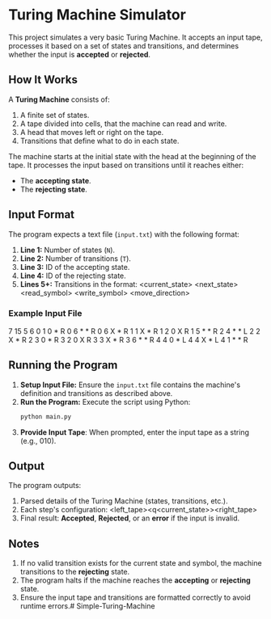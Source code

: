 # Turing Machine Simulator

This project simulates a very basic Turing Machine. It accepts an input tape, processes it based on a set of states and transitions, and determines whether the input is **accepted** or **rejected**.

## How It Works

A **Turing Machine** consists of:
1. A finite set of states.
2. A tape divided into cells, that the machine can read and write.
3. A head that moves left or right on the tape.
4. Transitions that define what to do in each state.

The machine starts at the initial state with the head at the beginning of the tape. It processes the input based on transitions until it reaches either:
- The **accepting state**.
- The **rejecting state**.

## Input Format

The program expects a text file (`input.txt`) with the following format:
1. **Line 1:** Number of states (`N`).
2. **Line 2:** Number of transitions (`T`).
3. **Line 3:** ID of the accepting state.
4. **Line 4:** ID of the rejecting state.
5. **Lines 5+:** Transitions in the format:
<current_state> <next_state> <read_symbol> <write_symbol> <move_direction>

### Example Input File
7
15
5
6
0 1 0 * R
0 6 * * R
0 6 X * R
1 1 X * R
1 2 0 X R
1 5 * * R
2 4 * * L
2 2 X * R
2 3 0 * R
3 2 0 X R
3 3 X * R
3 6 * * R
4 4 0 * L
4 4 X * L
4 1 * * R


## Running the Program

1. **Setup Input File:** Ensure the `input.txt` file contains the machine's definition and transitions as described above.
2. **Run the Program:** Execute the script using Python:
   ```bash
   python main.py
3. **Provide Input Tape**: When prompted, enter the input tape as a string (e.g., 010).

## Output
The program outputs:
1. Parsed details of the Turing Machine (states, transitions, etc.).
2. Each step's configuration:
<left_tape><q<current_state>><right_tape>
3. Final result: **Accepted**, **Rejected**, or an **error** if the input is invalid.

## Notes
1. If no valid transition exists for the current state and symbol, the machine transitions to the **rejecting** state.
2. The program halts if the machine reaches the **accepting** or **rejecting** state.
3. Ensure the input tape and transitions are formatted correctly to avoid runtime errors.#   S i m p l e - T u r i n g - M a c h i n e  
 
